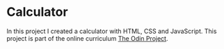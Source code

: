 # Calculator

In this project I created a calculator with HTML, CSS and JavaScript. This project
is part of the online curriculum [The Odin Project](https://www.theodinproject.com/courses/web-development-101/lessons/calculator?ref=lnav).

